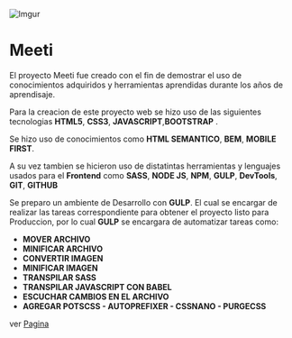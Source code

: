 ![Imgur](https://i.imgur.com/pDLfwld.png)

# Meeti

El proyecto Meeti fue creado con el fin de demostrar el uso de conocimientos adquiridos y herramientas aprendidas durante los años de aprendisaje.

Para la creacion de este proyecto web se hizo uso de las siguientes tecnologias **HTML5**, **CSS3**, **JAVASCRIPT**,**BOOTSTRAP** .

Se hizo uso de conocimientos como **HTML SEMANTICO**, **BEM**, **MOBILE FIRST**.

A su vez tambien se hicieron uso de distatintas herramientas y lenguajes usados para el **Frontend** como **SASS**, **NODE JS**, **NPM**, **GULP**, **DevTools**, **GIT**, **GITHUB**

Se preparo un ambiente de Desarrollo con **GULP**. El cual se encargar de realizar las tareas correspondiente para obtener el proyecto listo para Produccion, por lo cual **GULP** se encargara de automatizar tareas como:

- **MOVER ARCHIVO**
- **MINIFICAR ARCHIVO**
- **CONVERTIR IMAGEN**
- **MINIFICAR IMAGEN**
- **TRANSPILAR SASS**
- **TRANSPILAR JAVASCRIPT CON BABEL**
- **ESCUCHAR CAMBIOS EN EL ARCHIVO**
- **AGREGAR POTSCSS - AUTOPREFIXER - CSSNANO - PURGECSS**

ver [Pagina](http://sdfs "Pagina")
